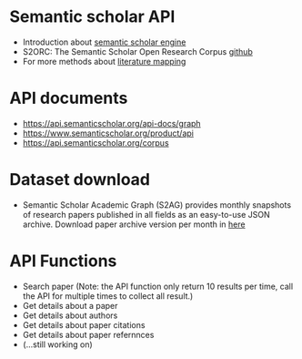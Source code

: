 # Semantic scholar API
- Introduction about [semantic scholar engine](https://blog.allenai.org/building-a-better-search-engine-for-semantic-scholar-ea23a0b661e7)
- S2ORC: The Semantic Scholar Open Research Corpus [github](https://github.com/allenai/s2orc)
- For more methods about [literature mapping](https://aarontay.medium.com/3-new-tools-to-try-for-literature-mapping-connected-papers-inciteful-and-litmaps-a399f27622a)


# API documents
- https://api.semanticscholar.org/api-docs/graph
- https://www.semanticscholar.org/product/api
- https://api.semanticscholar.org/corpus

# Dataset download
- Semantic Scholar Academic Graph (S2AG) provides monthly snapshots of research papers published in all fields as an easy-to-use JSON archive. Download paper archive version per month in [here](https://api.semanticscholar.org/corpus/download/)

# API Functions
- Search paper (Note: the API function only return 10 results per time, call the API for multiple times to collect all result.)
- Get details about a paper
- Get details about authors
- Get details about paper citations
- Get details about paper refernnces
- (...still working on)







